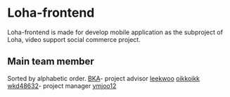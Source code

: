 # Loha-frontend
Loha-frontend is made for develop mobile application as the subproject of Loha, video support social commerce project.

## Main team member
Sorted by alphabetic order.
[BKA](https://github.com/AhnByungkyu)- project advisor
[leekwoo](https://github.com/leekwoo)
[oikkoikk](https://github.com/oikkoikk)
[wkd48632](https://github.com/wkd48632)- project manager
[ymjoo12](https://github.com/ymjoo12)